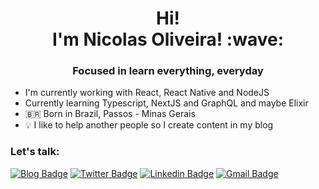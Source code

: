 <h1 align="center"> Hi!<br> I'm Nicolas Oliveira! :wave: </h1>
<h3 align="center">Focused in learn everything, everyday</h3>

- I'm currently working with React, React Native and NodeJS
- Currently learning Typescript, NextJS and GraphQL and maybe Elixir
- :brazil: Born in Brazil, Passos - Minas Gerais
- :bulb: I like to help another people so I create content in my blog

### Let's talk:
[![Blog Badge](https://img.shields.io/badge/-My%20Blog-d27728?style=flat-square&link=https://bruxo.hashnode.dev)](https://bruxo.hashnode.dev)
[![Twitter Badge](https://img.shields.io/badge/-@nickcagenick1-d27728?style=flat-square&labelColor=d27728&logo=twitter&logoColor=white&link=https://twitter.com/nickcagenick1)](https://twitter.com/nickcagenick1) 
[![Linkedin Badge](https://img.shields.io/badge/-Nicolas%20Oliveira-d27728?style=flat-square&logo=Linkedin&logoColor=white&link=https://www.linkedin.com/in/nicolasom/)](https://www.linkedin.com/in/nicolasom/) 
[![Gmail Badge](https://img.shields.io/badge/-nicolas.oliveira.ug@gmail.com-d27728?style=flat-square&logo=Gmail&logoColor=white&link=mailto:nicolas.oliveira.ug@gmail.com)](mailto:nicolas.oliveira.ug@gmail.com)
